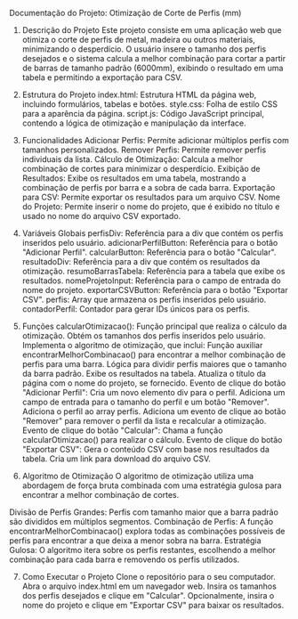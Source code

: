 Documentação do Projeto: Otimização de Corte de Perfis (mm)
1. Descrição do Projeto
Este projeto consiste em uma aplicação web que otimiza o corte de perfis de metal, madeira ou outros materiais, minimizando o desperdício. O usuário insere o tamanho dos perfis desejados e o sistema calcula a melhor combinação para cortar a partir de barras de tamanho padrão (6000mm), exibindo o resultado em uma tabela e permitindo a exportação para CSV.

2. Estrutura do Projeto
index.html: Estrutura HTML da página web, incluindo formulários, tabelas e botões.
style.css: Folha de estilo CSS para a aparência da página.
script.js: Código JavaScript principal, contendo a lógica de otimização e manipulação da interface.
3. Funcionalidades
Adicionar Perfis: Permite adicionar múltiplos perfis com tamanhos personalizados.
Remover Perfis: Permite remover perfis individuais da lista.
Cálculo de Otimização: Calcula a melhor combinação de cortes para minimizar o desperdício.
Exibição de Resultados: Exibe os resultados em uma tabela, mostrando a combinação de perfis por barra e a sobra de cada barra.
Exportação para CSV: Permite exportar os resultados para um arquivo CSV.
Nome do Projeto: Permite inserir o nome do projeto, que é exibido no título e usado no nome do arquivo CSV exportado.
4. Variáveis Globais
perfisDiv: Referência para a div que contém os perfis inseridos pelo usuário.
adicionarPerfilButton: Referência para o botão "Adicionar Perfil".
calcularButton: Referência para o botão "Calcular".
resultadoDiv: Referência para a div que contém os resultados da otimização.
resumoBarrasTabela: Referência para a tabela que exibe os resultados.
nomeProjetoInput: Referência para o campo de entrada do nome do projeto.
exportarCSVButton: Referência para o botão "Exportar CSV".
perfis: Array que armazena os perfis inseridos pelo usuário.
contadorPerfil: Contador para gerar IDs únicos para os perfis.
5. Funções
calcularOtimizacao(): Função principal que realiza o cálculo da otimização.
Obtém os tamanhos dos perfis inseridos pelo usuário.
Implementa o algoritmo de otimização, que inclui:
Função auxiliar encontrarMelhorCombinacao() para encontrar a melhor combinação de perfis para uma barra.
Lógica para dividir perfis maiores que o tamanho da barra padrão.
Exibe os resultados na tabela.
Atualiza o título da página com o nome do projeto, se fornecido.
Evento de clique do botão "Adicionar Perfil":
Cria um novo elemento div para o perfil.
Adiciona um campo de entrada para o tamanho do perfil e um botão "Remover".
Adiciona o perfil ao array perfis.
Adiciona um evento de clique ao botão "Remover" para remover o perfil da lista e recalcular a otimização.
Evento de clique do botão "Calcular":
Chama a função calcularOtimizacao() para realizar o cálculo.
Evento de clique do botão "Exportar CSV":
Gera o conteúdo CSV com base nos resultados da tabela.
Cria um link para download do arquivo CSV.
6. Algoritmo de Otimização
O algoritmo de otimização utiliza uma abordagem de força bruta combinada com uma estratégia gulosa para encontrar a melhor combinação de cortes.

Divisão de Perfis Grandes: Perfis com tamanho maior que a barra padrão são divididos em múltiplos segmentos.
Combinação de Perfis: A função encontrarMelhorCombinacao() explora todas as combinações possíveis de perfis para encontrar a que deixa a menor sobra na barra.
Estratégia Gulosa: O algoritmo itera sobre os perfis restantes, escolhendo a melhor combinação para cada barra e removendo os perfis utilizados.

7. Como Executar o Projeto
Clone o repositório para o seu computador.
Abra o arquivo index.html em um navegador web.
Insira os tamanhos dos perfis desejados e clique em "Calcular".
Opcionalmente, insira o nome do projeto e clique em "Exportar CSV" para baixar os resultados.
